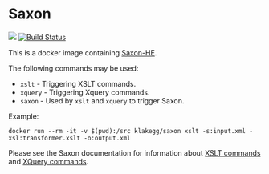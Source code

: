 # Saxon

[![](https://images.microbadger.com/badges/image/klakegg/saxon.svg)](https://microbadger.com/images/klakegg/saxon "Get your own image badge on microbadger.com")
[![Build Status](https://travis-ci.org/klakegg/docker-saxon.svg?branch=master)](https://travis-ci.org/klakegg/docker-saxon)

This is a docker image containing [Saxon-HE](http://saxon.sourceforge.net/).

The following commands may be used:

* `xslt` - Triggering XSLT commands.
* `xquery` - Triggering Xquery commands.
* `saxon` - Used by `xslt` and `xquery` to trigger Saxon.

Example:

`docker run --rm -it -v $(pwd):/src klakegg/saxon xslt -s:input.xml -xsl:transformer.xslt -o:output.xml`

Please see the Saxon documentation for information about [XSLT commands](http://www.saxonica.com/documentation/#!using-xsl/commandline) and [XQuery commands](http://www.saxonica.com/documentation/#!using-xquery/commandline).
